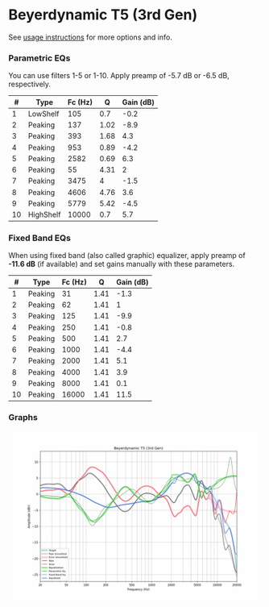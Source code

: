 # Beyerdynamic T5 (3rd Gen)
See [usage instructions](https://github.com/jaakkopasanen/AutoEq#usage) for more options and info.

### Parametric EQs
You can use filters 1-5 or 1-10. Apply preamp of -5.7 dB or -6.5 dB, respectively.

|   # | Type      |   Fc (Hz) |    Q |   Gain (dB) |
|-----|-----------|-----------|------|-------------|
|   1 | LowShelf  |       105 | 0.7  |        -0.2 |
|   2 | Peaking   |       137 | 1.02 |        -8.9 |
|   3 | Peaking   |       393 | 1.68 |         4.3 |
|   4 | Peaking   |       953 | 0.89 |        -4.2 |
|   5 | Peaking   |      2582 | 0.69 |         6.3 |
|   6 | Peaking   |        55 | 4.31 |         2   |
|   7 | Peaking   |      3475 | 4    |        -1.5 |
|   8 | Peaking   |      4606 | 4.76 |         3.6 |
|   9 | Peaking   |      5779 | 5.42 |        -4.5 |
|  10 | HighShelf |     10000 | 0.7  |         5.7 |

### Fixed Band EQs
When using fixed band (also called graphic) equalizer, apply preamp of **-11.6 dB** (if available) and set gains manually with these parameters.

|   # | Type    |   Fc (Hz) |    Q |   Gain (dB) |
|-----|---------|-----------|------|-------------|
|   1 | Peaking |        31 | 1.41 |        -1.3 |
|   2 | Peaking |        62 | 1.41 |         1   |
|   3 | Peaking |       125 | 1.41 |        -9.9 |
|   4 | Peaking |       250 | 1.41 |        -0.8 |
|   5 | Peaking |       500 | 1.41 |         2.7 |
|   6 | Peaking |      1000 | 1.41 |        -4.4 |
|   7 | Peaking |      2000 | 1.41 |         5.1 |
|   8 | Peaking |      4000 | 1.41 |         3.9 |
|   9 | Peaking |      8000 | 1.41 |         0.1 |
|  10 | Peaking |     16000 | 1.41 |        11.5 |

### Graphs
![](./Beyerdynamic%20T5%20(3rd%20Gen).png)
